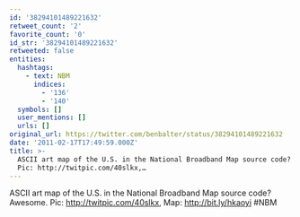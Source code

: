 ```yaml
---
id: '38294101489221632'
retweet_count: '2'
favorite_count: '0'
id_str: '38294101489221632'
retweeted: false
entities:
  hashtags:
    - text: NBM
      indices:
        - '136'
        - '140'
  symbols: []
  user_mentions: []
  urls: []
original_url: https://twitter.com/benbalter/status/38294101489221632
date: '2011-02-17T17:49:59.000Z'
title: >-
  ASCII art map of the U.S. in the National Broadband Map source code? Awesome.
  Pic: http://twitpic.com/40slkx,…
---
```


ASCII art map of the U.S. in the National Broadband Map source code? Awesome. Pic: http://twitpic.com/40slkx, Map: http://bit.ly/hkaoyi #NBM